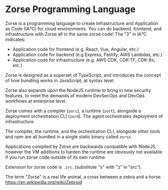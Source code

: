 # Zorse Programming Language

Zorse is a programming language to create Infrastructure and Application as Code
(IA³C) for cloud environments. You can do backend, frontend, and infrastructure
with Zorse all in the same zorse code! The "3" in IA³C indicates:

- Application code for frontend (e.g. React, Vue, Angular, etc.)
- Application code for backend (e.g Express, Fastify, AWS Lambdas, etc.)
- Application code for infrastructure (e.g. AWS CDK, CDK-TF, CDK-8s, etc.)

Zorse is designed as a superset of TypeScript, and introduces the concept of how
bundling works in JavaScript, at syntax level.

Zorse also expands upon the NodeJS runtime to bring in new security features, to
meet the demands of modern DevSecOps and DevOps workflows at enterprise level.

Zorse comes with a compiler (`zorc`), a runtime (`zort`), alongside a deployment
orchestration CLI (`zord`). The agent orchestrates deployment of infrastructure.

The compiler, the runtime, and the orchestration CLI, alongside other tools and
npm are all bundled in a single static binary called `zorse`.

Applications compiled by Zorse are backwards compatible with NodeJS, however the
VM additions to harden the runtime are obviously not available if you run zorse
code outside of its own runtime.

Extension for zorse code is `.zrc`. (substitute "s" with "z" in "src").

The term "Zorse" is a real life animal, a cross between a zebra and a horse.  
<https://en.wikipedia.org/wiki/Zebroid>
